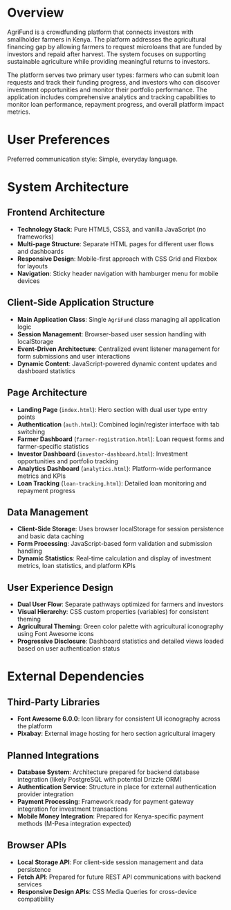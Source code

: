 # Overview

AgriFund is a crowdfunding platform that connects investors with smallholder farmers in Kenya. The platform addresses the agricultural financing gap by allowing farmers to request microloans that are funded by investors and repaid after harvest. The system focuses on supporting sustainable agriculture while providing meaningful returns to investors.

The platform serves two primary user types: farmers who can submit loan requests and track their funding progress, and investors who can discover investment opportunities and monitor their portfolio performance. The application includes comprehensive analytics and tracking capabilities to monitor loan performance, repayment progress, and overall platform impact metrics.

# User Preferences

Preferred communication style: Simple, everyday language.

# System Architecture

## Frontend Architecture
- **Technology Stack**: Pure HTML5, CSS3, and vanilla JavaScript (no frameworks)
- **Multi-page Structure**: Separate HTML pages for different user flows and dashboards
- **Responsive Design**: Mobile-first approach with CSS Grid and Flexbox for layouts
- **Navigation**: Sticky header navigation with hamburger menu for mobile devices

## Client-Side Application Structure
- **Main Application Class**: Single `AgriFund` class managing all application logic
- **Session Management**: Browser-based user session handling with localStorage
- **Event-Driven Architecture**: Centralized event listener management for form submissions and user interactions
- **Dynamic Content**: JavaScript-powered dynamic content updates and dashboard statistics

## Page Architecture
- **Landing Page** (`index.html`): Hero section with dual user type entry points
- **Authentication** (`auth.html`): Combined login/register interface with tab switching
- **Farmer Dashboard** (`farmer-registration.html`): Loan request forms and farmer-specific statistics
- **Investor Dashboard** (`investor-dashboard.html`): Investment opportunities and portfolio tracking
- **Analytics Dashboard** (`analytics.html`): Platform-wide performance metrics and KPIs
- **Loan Tracking** (`loan-tracking.html`): Detailed loan monitoring and repayment progress

## Data Management
- **Client-Side Storage**: Uses browser localStorage for session persistence and basic data caching
- **Form Processing**: JavaScript-based form validation and submission handling
- **Dynamic Statistics**: Real-time calculation and display of investment metrics, loan statistics, and platform KPIs

## User Experience Design
- **Dual User Flow**: Separate pathways optimized for farmers and investors
- **Visual Hierarchy**: CSS custom properties (variables) for consistent theming
- **Agricultural Theming**: Green color palette with agricultural iconography using Font Awesome icons
- **Progressive Disclosure**: Dashboard statistics and detailed views loaded based on user authentication status

# External Dependencies

## Third-Party Libraries
- **Font Awesome 6.0.0**: Icon library for consistent UI iconography across the platform
- **Pixabay**: External image hosting for hero section agricultural imagery

## Planned Integrations
- **Database System**: Architecture prepared for backend database integration (likely PostgreSQL with potential Drizzle ORM)
- **Authentication Service**: Structure in place for external authentication provider integration
- **Payment Processing**: Framework ready for payment gateway integration for investment transactions
- **Mobile Money Integration**: Prepared for Kenya-specific payment methods (M-Pesa integration expected)

## Browser APIs
- **Local Storage API**: For client-side session management and data persistence
- **Fetch API**: Prepared for future REST API communications with backend services
- **Responsive Design APIs**: CSS Media Queries for cross-device compatibility